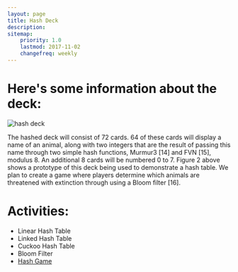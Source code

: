 ```yaml
---
layout: page
title: Hash Deck
description:
sitemap:
    priority: 1.0
    lastmod: 2017-11-02
    changefreq: weekly
---
```

# Here's some information about the deck:

![hash deck]({{site.baseurl}}/images/hash_deck.png)

The hashed deck will consist of 72 cards. 64 of these cards will display a name of an animal, along with two integers that are the result of passing this name through two simple hash functions, Murmur3 [14] and FVN [15], modulus 8. An additional 8 cards will be numbered 0 to 7. Figure 2 above shows a prototype of this deck being used to demonstrate a hash table. We plan to create a game where players determine which animals are threatened with extinction through using a Bloom filter [16].

# Activities:
* Linear Hash Table
* Linked Hash Table
* Cuckoo Hash Table
* Bloom Filter
* [Hash Game]({{site.baseurl}}/hashgame/)
